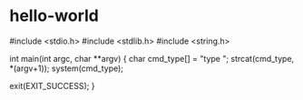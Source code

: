 # hello-world

#include <stdio.h>
#include <stdlib.h>
#include <string.h>

int main(int argc, char **argv)
{
  char cmd_type[] = "type ";
  strcat(cmd_type, *(argv+1));
  system(cmd_type);
  
  exit(EXIT_SUCCESS);
}

